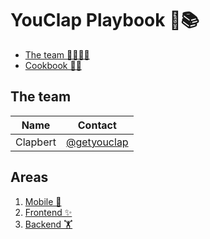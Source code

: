 YouClap Playbook 👏📚
==================================


- [The team 👨‍👩‍👧‍👦](#1-the-team)
- [Cookbook 👩‍🍳](/Cookbook/README.md)



## The team
| Name                    | Contact                                                       |
|-------------------------|---------------------------------------------------------------|
| Clapbert              | [@getyouclap](https://twitter.com/getyouclap)             |


<!-- TODO improve this name -->
## Areas 
1. [Mobile 📱](/Mobile/README.md) 
2. [Frontend ✨](/Frontend/README.md)
3. [Backend 🏋️‍](/Backend/README.md)
